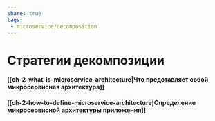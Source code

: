 ```yaml
---
share: true
tags: 
 - microservice/decomposition
---
```

# Стратегии декомпозиции
#### [[ch-2-what-is-microservice-architecture|Что представляет собой микросервисная архитектура]]
#### [[ch-2-how-to-define-microservice-architecture|Определение микросервисной архитектуры приложения]]

